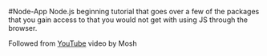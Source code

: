 #Node-App
Node.js beginning tutorial that goes over a 
few of the packages that you gain access to 
that you would not get with using JS through
the browser.

Followed from [YouTube](https://www.youtube.com/watch?v=TlB_eWDSMt4) video by Mosh
